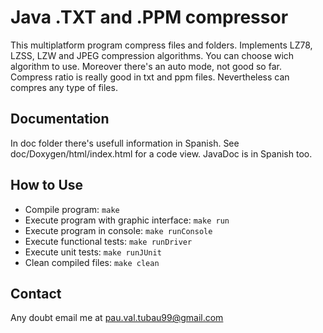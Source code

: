 Java .TXT and .PPM compressor
==========

This multiplatform program compress files and folders. Implements LZ78, LZSS, LZW and JPEG compression algorithms. You can choose wich algorithm to use. Moreover there's an auto mode, not good so far. Compress ratio is really good in txt and ppm files. Nevertheless can compres any type of files.

## Documentation

In doc folder there's usefull information in Spanish. See doc/Doxygen/html/index.html for a code view. JavaDoc is in Spanish too.

## How to Use

+ Compile program: `make`
+ Execute program with graphic interface: `make run`
+ Execute program in console: `make runConsole`
+ Execute functional tests: `make runDriver`
+ Execute unit tests: `make runJUnit`
+ Clean compiled files: `make clean`

## Contact

Any doubt email me at pau.val.tubau99@gmail.com
